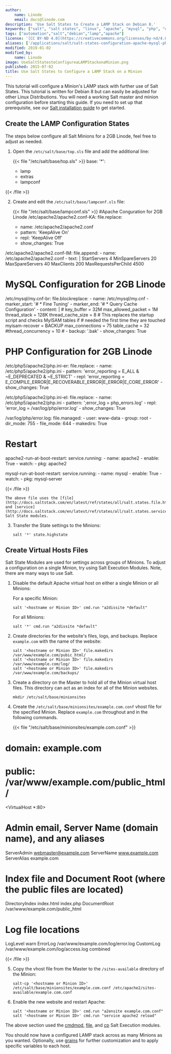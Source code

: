```yaml
---
author:
    name: Linode
    email: docs@linode.com
description: 'Use Salt States to Create a LAMP Stack on Debian 8.'
keywords: ["salt", "salt states", "linux", "apache", "mysql", "php", "debian 8"]
tags: ["automation","salt","debian","lamp","apache"]
license: '[CC BY-ND 4.0](https://creativecommons.org/licenses/by-nd/4.0)'
aliases: ['/applications/salt/salt-states-configuration-apache-mysql-php/','/applications/configuration-management/use-salt-states-to-configure-a-lamp-stack-on-a-minion/']
modified: 2019-01-02
modified_by:
    name: Linode
image: UseSaltStatestoConfigureaLAMPStackonaMinion.png
published: 2015-07-02
title: Use Salt States to Configure a LAMP Stack on a Minion
---
```


This tutorial will configure a Minion's LAMP stack with further use of Salt States. This tutorial is written for Debian 8 but can easily be adjusted for other Linux Distributions. You will need a working Salt master and minion configuration before starting this guide. If you need to set up that prerequisite, see our [Salt installation guide](/docs/applications/configuration-management/getting-started-with-salt-basic-installation-and-setup/) to get started.

## Create the LAMP Configuration States
The steps below configure all Salt Minions for a 2GB Linode, feel free to adjust as needed.

1.  Open the `/etc/salt/base/top.sls` file and add the additional line:

    {{< file "/etc/salt/base/top.sls" >}}
base:
  '*':
     - lamp
     - extras
     - lampconf

{{< /file >}}


2.  Create and edit the `/etc/salt/base/lampconf.sls` file:

    {{< file "/etc/salt/base/lampconf.sls" >}}
#Apache Conguration for 2GB Linode
/etc/apache2/apache2.conf-KA:
  file.replace:
    - name: /etc/apache2/apache2.conf
    - pattern: 'KeepAlive On'
    - repl: 'KeepAlive Off'
    - show_changes: True

/etc/apache2/apache2.conf-IM:
  file.append:
    - name: /etc/apache2/apache2.conf
    - text: |
        <IfModule mpm_prefork_module>
        StartServers 4
        MinSpareServers 20
        MaxSpareServers 40
        MaxClients 200
        MaxRequestsPerChild 4500
        </IfModule>

# MySQL Configuration for 2GB Linode
/etc/mysql/my.cnf-br:
  file.blockreplace:
    - name: /etc/mysql/my.cnf
    - marker_start: '# * Fine Tuning'
    - marker_end: '# * Query Cache Configuration'
    - content: |
        #
        key_buffer             = 32M
        max_allowed_packet     = 1M
        thread_stack           = 128K
        thread_cache_size      = 8
        # This replaces the startup script and checks MyISAM tables if
        # needed the first time they are touched
        myisam-recover         = BACKUP
        max_connections        = 75
        table_cache            = 32
        #thread_concurrency    = 10
        #
    - backup: '.bak'
    - show_changes: True

# PHP Configuration for 2GB Linode
/etc/php5/apache2/php.ini-er:
  file.replace:
    - name: /etc/php5/apache2/php.ini
    - pattern: 'error_reporting = E_ALL & ~E_DEPRECATED & ~E_STRICT'
    - repl: 'error_reporting = E_COMPILE_ERROR|E_RECOVERABLE_ERROR|E_ERROR|E_CORE_ERROR'
    - show_changes: True

/etc/php5/apache2/php.ini-el:
  file.replace:
    - name: /etc/php5/apache2/php.ini
    - pattern: ';error_log = php_errors.log'
    - repl: 'error_log = /var/log/php/error.log'
    - show_changes: True

/var/log/php/error.log:
  file.managed:
    - user: www-data
    - group: root
    - dir_mode: 755
    - file_mode: 644
    - makedirs: True

# Restart
apache2-run-at-boot-restart:
  service.running:
    - name: apache2
    - enable: True
    - watch:
      - pkg: apache2

mysql-run-at-boot-restart:
  service.running:
    - name: mysql
    - enable: True
    - watch:
      - pkg: mysql-server

{{< /file >}}


    The above file uses the [file](http://docs.saltstack.com/en/latest/ref/states/all/salt.states.file.html) and [service](http://docs.saltstack.com/en/latest/ref/states/all/salt.states.service.html) Salt State modules.


3.  Transfer the State settings to the Minions:

        salt '*' state.highstate

## Create Virtual Hosts Files
Salt State Modules are used for settings across groups of Minions. To adjust a configuration on a single Minion, try using Salt Execution Modules. Note, there are many ways to use Salt.

1.  Disable the default Apache virtual host on either a single Minion or all Minions:

    For a specific Minion:

        salt '<hostname or Minion ID>' cmd.run "a2dissite *default"

    For all Minions:

        salt '*' cmd.run "a2dissite *default"


2.  Create directories for the website's files, logs, and backups. Replace `example.com` with the name of the website:

        salt '<hostname or Minion ID>' file.makedirs /var/www/example.com/pubic_html/
        salt '<hostname or Minion ID>' file.makedirs /var/www/example.com/log/
        salt '<hostname or Minion ID>' file.makedirs /var/www/example.com/backups/

3.  Create a directory on the Master to hold all of the Minion virtual host files. This directory can act as an index for all of the Minion websites.

        mkdir /etc/salt/base/minionsites

4.  Create the `/etc/salt/base/minionsites/example.com.conf` vhost file for the specified Minion. Replace `example.com` throughout and in the following commands.

    {{< file "/etc/salt/base/minionsites/example.com.conf" >}}
# domain: example.com
# public: /var/www/example.com/public_html/

<VirtualHost *:80>
  # Admin email, Server Name (domain name), and any aliases
  ServerAdmin webmaster@example.com
  ServerName  www.example.com
  ServerAlias example.com

  # Index file and Document Root (where the public files are located)
  DirectoryIndex index.html index.php
  DocumentRoot /var/www/example.com/public_html
  # Log file locations
  LogLevel warn
  ErrorLog  /var/www/example.com/log/error.log
  CustomLog /var/www/example.com/log/access.log combined
</VirtualHost>

{{< /file >}}


5.  Copy the vhost file from the Master to the `/sites-available` directory of the Minion:

        salt-cp '<hostname or Minion ID>' /etc/salt/base/minionsites/example.com.conf /etc/apache2/sites-available/example.com.conf

6.  Enable the new website and restart Apache:

        salt '<hostname or Minion ID>' cmd.run "a2ensite example.com.conf"
        salt '<hostname or Minion ID>' cmd.run "service apache2 reload"

The above section used the [cmdmod](http://docs.saltstack.com/en/latest/ref/modules/all/salt.modules.cmdmod.html), [file](http://docs.saltstack.com/en/latest/ref/modules/all/salt.modules.file.html), and [cp](http://docs.saltstack.com/en/latest/ref/modules/all/salt.modules.cp.html) Salt Execution modules.

You should now have a configured LAMP stack across as many Minions as you wanted. Optionally, use [grains](http://docs.saltstack.com/en/latest/topics/targeting/grains.html) for further customization and to apply specific variables to each host.
